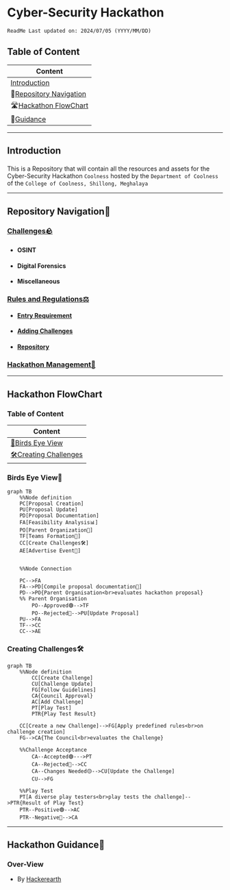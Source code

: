 # Cyber-Security Hackathon
`ReadMe Last updated on: 2024/07/05 (YYYY/MM/DD)`

## Table of Content
| Content                                                       |
| ---                                                           |
| [Introduction](#content-introduction)                         |
| 🧭[Repository Navigation](#content-repositorynavigation)      |
| 🛣️[Hackathon FlowChart](#content-hackathonflowchart)          |
| 🦮[Guidance](#content-hackathonguidance)                      |

---
## <p id = "content-introduction">Introduction</p>
This is a Repository that will contain all the resources and assets for the Cyber-Security Hackathon `Coolness` hosted by the `Department of Coolness` of the `College of Coolness, Shillong, Meghalaya`




---
## <p id = "content-repositorynavigation">Repository Navigation🧭</p>
### [Challenges🪨][DirectoryLink Challenges]
- #### OSINT
- #### Digital Forensics
- #### Miscellaneous
### [Rules and Regulations⚖️][DirectoryLink-RulesAndRegulations]
- #### [Entry Requirement][DirectoryLink EntryRequirement]
- #### [Adding Challenges][DirectoryLink AddingChallenges]
- #### [Repository][DirectoryLink_Repository]
### [Hackathon Management💼][DirectoryLink HackethonManagement]





---
## <p id="content-hackathonflowchart">Hackathon FlowChart</p>
### Table of Content
| Content                                               |
| ---                                                   |
| [🦅Birds Eye View](#mermaid-birdseyeview)
| [🛠️Creating Challenges](#mermaid-creatingchallenges)    |
### <p id="mermaid-birdseyeview">Birds Eye View🦅</p>
```mermaid
graph TB
    %%Node definition
    PC[Proposal Creation]
    PU[Proposal Update]
    PD[Proposal Documentation]
    FA[Feasibility Analysis📊]
    PO[Parent Organization🏢]
    TF[Teams Formation👥]
    CC[Create Challenges🛠️]
    AE[Advertise Event📰]


    %%Node Connection
    
    PC-->FA
    FA-->PD[Compile proposal documentation📝]
    PD-->PO{Parent Organisation<br>evaluates hackathon proposal}
    %% Parent Organisation
        PO--Approved🟢-->TF
        PO--Rejected🔴-->PU[Update Proposal]
    PU-->FA
    TF-->CC
    CC-->AE

```


### <p id="mermaid-creatingchallenges">Creating Challenges🛠️</p>

```mermaid
graph TB
    %%Node definition
        CC[Create Challenge]
        CU[Challenge Update]
        FG[Follow Guidelines]
        CA{Council Approval}
        AC[Add Challenge]
        PT[Play Test]
        PTR{Play Test Result}

    CC[Create a new Challenge]-->FG[Apply predefined rules<br>on challenge creation]
    FG-->CA{The Council<br>evaluates the Challenge}

    %%Challenge Acceptance
        CA--Accepted🟢--->PT
        CA--Rejected🔴-->CC
        CA--Changes Needed🟡-->CU[Update the Challenge]
        CU-->FG
    
    %%Play Test
    PT[A diverse play testers<br>play tests the challenge]-->PTR{Result of Play Test}
    PTR--Positive🟢-->AC
    PTR--Negative🔴-->CA

```




---
## <p id="content-hackathonguidance">Hackathon Guidance🦮</p>
### Over-View
- By [Hackerearth][WebLink Hackerearth_HowToOrganizeAHackathon]









<!--MarkDown Document Links-->

<!--Folder: Challenges-->
[DirectoryLink Challenges]: ./Challenges/

<!--Folder: Rules and Regulation-->
[DirectoryLink-RulesAndRegulations]: ./Rules%20and%20Regulations/
[DirectoryLink EntryRequirement]: ./Rules%20and%20Regulations/Entry%20Requirement.md
[DirectoryLink AddingChallenges]: ./Rules%20and%20Regulations/Adding%20Challenges.md
[DirectoryLink_Repository]: ./Rules%20and%20Regulations/Repository.md

<!--Folder: docs-->
[DirectoryLink HackethonManagement]: ./docs/Hackathon%20Management.md

<!--Guidance Links-->
[WebLink Hackerearth_HowToOrganizeAHackathon]: https://www.hackerearth.com/community-hackathons/resources/e-books/guide-to-organize-hackathon/